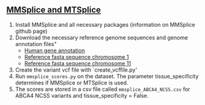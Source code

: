 ## [MMSplice and MTSplice](https://github.com/gagneurlab/MMSplice_MTSplice)

1. Install MMSplice and all necessary packages (information on MMSplice github page)
2. Download the necessary reference genome sequences and genome annotation files"
   *  [Human gene annotation](http://ftp.ensembl.org/pub/release-75/gtf/homo_sapiens/Homo_sapiens.GRCh37.75.gtf.gz)
   *  [Reference fasta sequence chromosome 1](http://ftp.ensembl.org/pub/release-75/fasta/homo_sapiens/dna/Homo_sapiens.GRCh37.75.dna.chromosome.1.fa.gz)
   *  [Reference fasta sequence chromosome 11](https://www.ncbi.nlm.nih.gov/nuccore/NC_000011.9?report=fasta)
3. Create the variant vcf file with `create_vcffile.py'
4. Run `mmsplice_scores.py` on the dataset. The parameter tissue_specificity determines if MMSplice or MTSplice is used.
5. The scores are stored in a csv file called `mmsplice_ABCA4_NCSS.csv` for ABCA4 NCSS variants and tissue_specificity = False.
